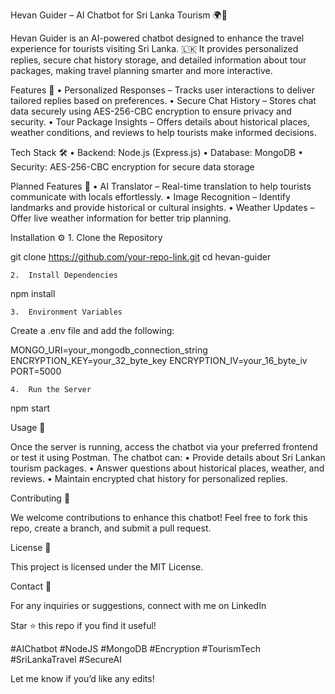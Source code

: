 Hevan Guider – AI Chatbot for Sri Lanka Tourism 🌍🤖

Hevan Guider is an AI-powered chatbot designed to enhance the travel experience for tourists visiting Sri Lanka. 🇱🇰 It provides personalized replies, secure chat history storage, and detailed information about tour packages, making travel planning smarter and more interactive.

Features 🚀
	•	Personalized Responses – Tracks user interactions to deliver tailored replies based on preferences.
	•	Secure Chat History – Stores chat data securely using AES-256-CBC encryption to ensure privacy and security.
	•	Tour Package Insights – Offers details about historical places, weather conditions, and reviews to help tourists make informed decisions.

Tech Stack 🛠
	•	Backend: Node.js (Express.js)
	•	Database: MongoDB
	•	Security: AES-256-CBC encryption for secure data storage

Planned Features 🔮
	•	AI Translator – Real-time translation to help tourists communicate with locals effortlessly.
	•	Image Recognition – Identify landmarks and provide historical or cultural insights.
	•	Weather Updates – Offer live weather information for better trip planning.

Installation ⚙
	1.	Clone the Repository

git clone https://github.com/your-repo-link.git
cd hevan-guider


	2.	Install Dependencies

npm install


	3.	Environment Variables
Create a .env file and add the following:

MONGO_URI=your_mongodb_connection_string
ENCRYPTION_KEY=your_32_byte_key
ENCRYPTION_IV=your_16_byte_iv
PORT=5000


	4.	Run the Server

npm start

Usage 💬

Once the server is running, access the chatbot via your preferred frontend or test it using Postman. The chatbot can:
	•	Provide details about Sri Lankan tourism packages.
	•	Answer questions about historical places, weather, and reviews.
	•	Maintain encrypted chat history for personalized replies.

Contributing 🤝

We welcome contributions to enhance this chatbot! Feel free to fork this repo, create a branch, and submit a pull request.

License 📜

This project is licensed under the MIT License.

Contact 📧

For any inquiries or suggestions, connect with me on LinkedIn

Star ⭐ this repo if you find it useful!

#AIChatbot #NodeJS #MongoDB #Encryption #TourismTech #SriLankaTravel #SecureAI

Let me know if you’d like any edits!
